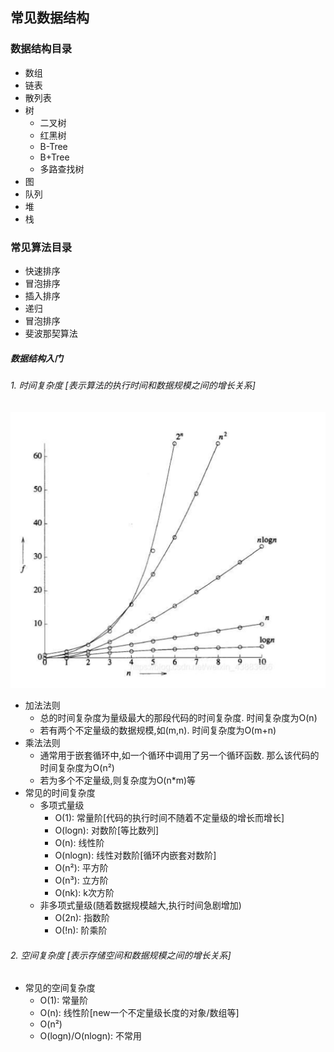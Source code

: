 ## 常见数据结构
### 数据结构目录
   - 数组
   - 链表
   - 散列表
   - 树
        + 二叉树
        + 红黑树
        + B-Tree
        + B+Tree
        + 多路查找树   
   - 图
   - 队列
   - 堆
   - 栈
   

### 常见算法目录
   - 快速排序
   - 冒泡排序
   - 插入排序
   - 递归
   - 冒泡排序
   - 斐波那契算法
   
##### 数据结构入门
###### 1. 时间复杂度 [表示算法的执行时间和数据规模之间的增长关系]
![ 这是一个图片 ](image/TimeComplexity.png)
   - 加法法则
     + 总的时间复杂度为量级最大的那段代码的时间复杂度.
       时间复杂度为O(n)
     + 若有两个不定量级的数据规模,如(m,n). 时间复杂度为O(m+n)
   - 乘法法则
     + 通常用于嵌套循环中,如一个循环中调用了另一个循环函数.
     那么该代码的时间复杂度为O(n²)
     + 若为多个不定量级,则复杂度为O(n*m)等
   - 常见的时间复杂度
     - 多项式量级
       + O(1): 常量阶[代码的执行时间不随着不定量级的增长而增长]
       + O(logn): 对数阶[等比数列]
       + O(n): 线性阶
       + O(nlogn): 线性对数阶[循环内嵌套对数阶]
       + O(n²): 平方阶
       + O(n³): 立方阶
       + O(nk): k次方阶
     - 非多项式量级(随着数据规模越大,执行时间急剧增加)
       + O(2n): 指数阶
       + O(!n): 阶乘阶
      
###### 2. 空间复杂度 [表示存储空间和数据规模之间的增长关系]
   - 常见的空间复杂度
     + O(1): 常量阶
     + O(n): 线性阶[new一个不定量级长度的对象/数组等]
     + O(n²)
     + O(logn)/O(nlogn): 不常用

       

     
     
   